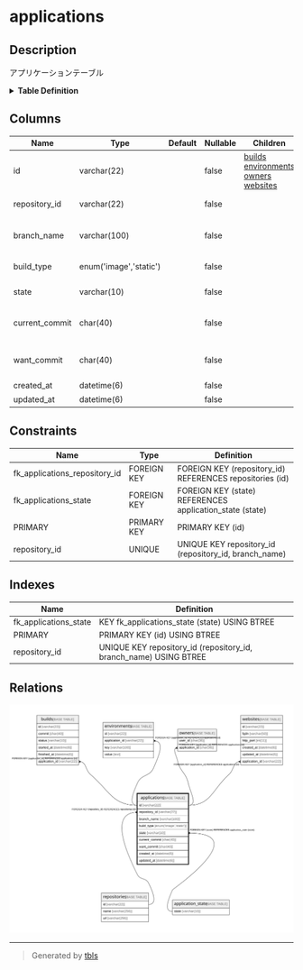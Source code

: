 # applications

## Description

アプリケーションテーブル

<details>
<summary><strong>Table Definition</strong></summary>

```sql
CREATE TABLE `applications` (
  `id` varchar(22) NOT NULL COMMENT 'アプリケーションID',
  `repository_id` varchar(22) NOT NULL COMMENT 'リポジトリID',
  `branch_name` varchar(100) NOT NULL COMMENT 'Gitブランチ・タグ名',
  `build_type` enum('image','static') NOT NULL COMMENT 'ビルドタイプ',
  `state` varchar(10) NOT NULL COMMENT 'デプロイの状態',
  `current_commit` char(40) NOT NULL COMMENT 'デプロイされたコミット',
  `want_commit` char(40) NOT NULL COMMENT 'デプロイを待つコミット',
  `created_at` datetime(6) NOT NULL COMMENT '作成日時',
  `updated_at` datetime(6) NOT NULL COMMENT '更新日時',
  PRIMARY KEY (`id`),
  UNIQUE KEY `repository_id` (`repository_id`,`branch_name`),
  KEY `fk_applications_state` (`state`),
  CONSTRAINT `fk_applications_repository_id` FOREIGN KEY (`repository_id`) REFERENCES `repositories` (`id`),
  CONSTRAINT `fk_applications_state` FOREIGN KEY (`state`) REFERENCES `application_state` (`state`)
) ENGINE=InnoDB DEFAULT CHARSET=utf8mb4 COLLATE=utf8mb4_general_ci COMMENT='アプリケーションテーブル'
```

</details>

## Columns

| Name | Type | Default | Nullable | Children | Parents | Comment |
| ---- | ---- | ------- | -------- | -------- | ------- | ------- |
| id | varchar(22) |  | false | [builds](builds.md) [environments](environments.md) [owners](owners.md) [websites](websites.md) |  | アプリケーションID |
| repository_id | varchar(22) |  | false |  | [repositories](repositories.md) | リポジトリID |
| branch_name | varchar(100) |  | false |  |  | Gitブランチ・タグ名 |
| build_type | enum('image','static') |  | false |  |  | ビルドタイプ |
| state | varchar(10) |  | false |  | [application_state](application_state.md) | デプロイの状態 |
| current_commit | char(40) |  | false |  |  | デプロイされたコミット |
| want_commit | char(40) |  | false |  |  | デプロイを待つコミット |
| created_at | datetime(6) |  | false |  |  | 作成日時 |
| updated_at | datetime(6) |  | false |  |  | 更新日時 |

## Constraints

| Name | Type | Definition |
| ---- | ---- | ---------- |
| fk_applications_repository_id | FOREIGN KEY | FOREIGN KEY (repository_id) REFERENCES repositories (id) |
| fk_applications_state | FOREIGN KEY | FOREIGN KEY (state) REFERENCES application_state (state) |
| PRIMARY | PRIMARY KEY | PRIMARY KEY (id) |
| repository_id | UNIQUE | UNIQUE KEY repository_id (repository_id, branch_name) |

## Indexes

| Name | Definition |
| ---- | ---------- |
| fk_applications_state | KEY fk_applications_state (state) USING BTREE |
| PRIMARY | PRIMARY KEY (id) USING BTREE |
| repository_id | UNIQUE KEY repository_id (repository_id, branch_name) USING BTREE |

## Relations

![er](applications.svg)

---

> Generated by [tbls](https://github.com/k1LoW/tbls)

